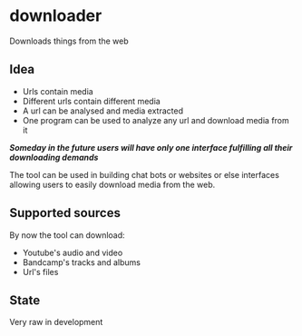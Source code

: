 # downloader
Downloads things from the web

## Idea
- Urls contain media
- Different urls contain different media
- A url can be analysed and media extracted
- One program can be used to analyze any url and download media from it

***Someday in the future users will have only one interface fulfilling all their downloading demands***

The tool can be used in building chat bots or websites or else interfaces allowing users to easily download media from the web. 

## Supported sources
By now the tool can download:
- Youtube's audio and video
- Bandcamp's tracks and albums
- Url's files

## State
Very raw in development
